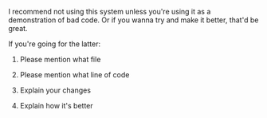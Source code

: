 I recommend not using this system unless you're using it as a demonstration of bad code.
 Or if you wanna try and make it better, that'd be great. 

If you're going for the latter:
 
1. Please mention what file 

2. Please mention what line of code
 
3. Explain your changes
4. Explain how it's better
